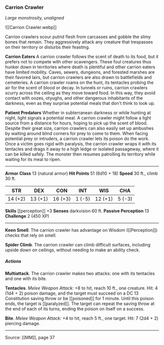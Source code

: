 ### Carrion Crawler
_Large monstrosity, unaligned_

![[Carrion Crawler.webp]]

Carrion crawlers scour putrid flesh from carcasses and gobble the slimy bones that remain. They aggressively attack any creature that trespasses on their territory or disturbs their feasting.

**Carrion Eaters** A carrion crawler follows the scent of death to its food, but it prefers not to compete with other scavengers. These foul creatures thus hunker down in territories where death is plentiful and other carrion eaters have limited mobility. Caves, sewers, dungeons, and forested marshes are their favored lairs, but carrion crawlers are also drawn to battlefields and cemeteries. A carrion crawler roams on the hunt, its tentacles probing the air for the scent of blood or decay. In tunnels or ruins, carrion crawlers scurry across the ceiling as they move toward food. In this way, they avoid contact with oozes, otyughs, and other dangerous inhabitants of the darkness, even as they surprise potential meals that don't think to look up.


**Patient Predators** Whether in subterranean darkness or while hunting at night, light signals a potential meal. A carrion crawler might follow a light source from a distance for hours, hoping to pick up the scent of blood. Despite their great size, carrion crawlers can also easily set up ambushes by waiting around blind corners for prey to come to them. When facing potential prey or intruders, a carrion crawler lets its poison do the work. Once a victim goes rigid with paralysis, the carrion crawler wraps it with its tentacles and drags it away to a high ledge or isolated passageway, where it can be killed safely. The monster then resumes patrolling its territory while waiting for its meal to ripen.






---

**Armor Class** 13 (natural armor)
**Hit Points** 51 (6d10 + 18)
**Speed** 30 ft., climb 30 ft.

| STR     | DEX     | CON     | INT     | WIS     | CHA     |
|---------|---------|---------|---------|---------|---------|
| 14 (+2) | 13 (+1) | 16 (+3) | 1 (-5) | 12 (+1) | 5 (-3) |

**Skills** [[perception]] +3
**Senses** darkvision 60 ft.
**Passive Perception** 13
**Challenge** 2 (450 XP)

---

**Keen Smell**. The carrion crawler has advantage on Wisdom ([[Perception]]) checks that rely on smell.

**Spider Climb**. The carrion crawler can climb difficult surfaces, including upside down on ceilings, without needing to make an ability check.

##### Actions
**Multiattack**. The carrion crawler makes two attacks: one with its tentacles and one with its bite.

**Tentacles**. _Melee Weapon Attack:_ +8 to hit, reach 10 ft., one creature. Hit: 4 (1d4 + 2) poison damage, and the target must succeed on a DC 13 Constitution saving throw or be [[poisoned]] for 1 minute. Until this poison ends, the target is [[paralyzed]]. The target can repeat the saving throw at the end of each of its turns, ending the poison on itself on a success.

**Bite**. _Melee Weapon Attack:_ +4 to hit, reach 5 ft., one target. Hit: 7 (2d4 + 2) piercing damage.


---

Source: [[MM]], page 37